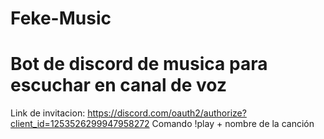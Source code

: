 # Feke-Music
# Bot de discord de musica para escuchar en canal de voz
Link de invitacion: https://discord.com/oauth2/authorize?client_id=1253526299947958272 
Comando !play + nombre de la canción
